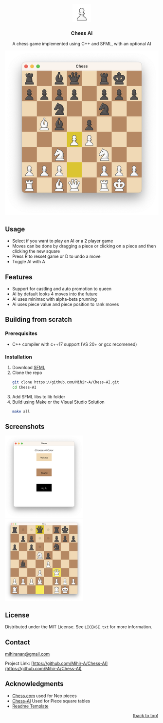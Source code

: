 <!-- PROJECT LOGO -->
<br />
<div align="center">
  <a href="https://github.com/Mihir-A/Chess-AI">
    <img src="images/logo.png" alt="Logo" width="60" height="60">
  </a>

<h3 align="center">Chess Ai</h3>

  <p align="center">
    A chess game implemented using C++ and SFML, with an optional AI
  </p>
</div>

<div align="center">
  <img src="images/screenshot.png" alt="Screenshot" width="512" height="540">
</div>


<!-- USAGE EXAMPLES -->
## Usage
* Select if you want to play an AI or a 2 player game
* Moves can be done by dragging a piece or clicking on a piece and then clicking the new square
* Press R to resset game or D to undo a move
* Toggle AI with A

## Features
* Support for castling and auto promotion to queen
* AI by default looks 4 moves into the future
* AI uses minimax with alpha-beta prunning
* Ai uses piece value and piece position to rank moves


<!-- GETTING STARTED -->
## Building from scratch
  
### Prerequisites

* C++ compiler with c++17 support (VS 20+ or gcc recomened)
  
### Installation

1. Download [SFML](https://www.sfml-dev.org/download/sfml/2.5.1/)
2. Clone the repo
   ```sh
   git clone https://github.com/Mihir-A/Chess-AI.git
   cd Chess-AI
   ```
3. Add SFML libs to lib folder
4. Build using Make or the Visual Studio Solution
   ```sh
   make all
   ```

## Screenshots
<p float="left">
  <img src="images/intro.png" alt="Screenshot" width="256" height="270">
  <img src="images/ss2.png" alt="Screenshot" width="256" height="270">
</p>


<!-- LICENSE -->
## License

Distributed under the MIT License. See `LICENSE.txt` for more information.



<!-- CONTACT -->
## Contact

mihiranan@gmail.com

Project Link: [https://github.com/Mihir-A/Chess-AI](https://github.com/Mihir-A/Chess-AI)



<!-- ACKNOWLEDGMENTS -->
## Acknowledgments
* [Chess.com](Chess.com) used for Neo pieces
* [Chess-AI](https://github.com/SebLague/Chess-AI/blob/d0832f8f1d32ddfb95525d1f1e5b772a367f272e/Assets/Scripts/Core/PieceSquareTable.cs#L4) Used for Piece square tables
* [Readme Template](https://github.com/othneildrew/Best-README-Template)

<p align="right">(<a href="#readme-top">back to top</a>)</p>



<!-- MARKDOWN LINKS & IMAGES -->
<!-- https://www.markdownguide.org/basic-syntax/#reference-style-links -->
[contributors-shield]: https://img.shields.io/github/contributors/Mihir-A/Chess-AI.svg?style=for-the-badge
[contributors-url]: https://github.com/Mihir-A/Chess-AI/graphs/contributors
[forks-shield]: https://img.shields.io/github/forks/Mihir-A/Chess-AI.svg?style=for-the-badge
[forks-url]: https://github.com/Mihir-A/Chess-AI/network/members
[stars-shield]: https://img.shields.io/github/stars/Mihir-A/Chess-AI.svg?style=for-the-badge
[stars-url]: https://github.com/Mihir-A/Chess-AI/stargazers
[issues-shield]: https://img.shields.io/github/issues/Mihir-A/Chess-AI.svg?style=for-the-badge
[issues-url]: https://github.com/Mihir-A/Chess-AI/issues
[license-shield]: https://img.shields.io/github/license/Mihir-A/Chess-AI.svg?style=for-the-badge
[license-url]: https://github.com/Mihir-A/Chess-AI/blob/master/LICENSE.txt
[linkedin-shield]: https://img.shields.io/badge/-LinkedIn-black.svg?style=for-the-badge&logo=linkedin&colorB=555
[linkedin-url]: https://linkedin.com/in/linkedin_username
[product-screenshot]: images/screenshot.png
